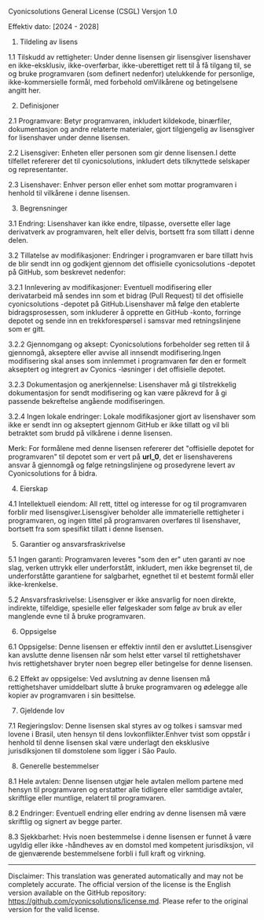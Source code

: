 Cyonicsolutions General License (CSGL)
Versjon 1.0

Effektiv dato: [2024 - 2028]

1. Tildeling av lisens

1.1 Tilskudd av rettigheter: Under denne lisensen gir lisensgiver lisenshaver en ikke-eksklusiv, ikke-overførbar, ikke-uberettiget rett til å få tilgang til, se og bruke programvaren (som definert nedenfor) utelukkende for personlige, ikke-kommersielle formål, med forbehold omVilkårene og betingelsene angitt her.

2. Definisjoner

2.1 Programvare: Betyr programvaren, inkludert kildekode, binærfiler, dokumentasjon og andre relaterte materialer, gjort tilgjengelig av lisensgiver for lisenshaver under denne lisensen.

2.2 Lisensgiver: Enheten eller personen som gir denne lisensen.I dette tilfellet refererer det til cyonicsolutions, inkludert dets tilknyttede selskaper og representanter.

2.3 Lisenshaver: Enhver person eller enhet som mottar programvaren i henhold til vilkårene i denne lisensen.

3. Begrensninger

3.1 Endring: Lisenshaver kan ikke endre, tilpasse, oversette eller lage derivatverk av programvaren, helt eller delvis, bortsett fra som tillatt i denne delen.

3.2 Tillatelse av modifikasjoner: Endringer i programvaren er bare tillatt hvis de blir sendt inn og godkjent gjennom det offisielle cyonicsolutions -depotet på GitHub, som beskrevet nedenfor:

3.2.1 Innlevering av modifikasjoner: Eventuell modifisering eller derivatarbeid må sendes inn som et bidrag (Pull Request) til det offisielle cyonicsolutions -depotet på GitHub.Lisenshaver må følge den etablerte bidragsprosessen, som inkluderer å opprette en GitHub -konto, forringe depotet og sende inn en trekkforespørsel i samsvar med retningslinjene som er gitt.

3.2.2 Gjennomgang og aksept: Cyonicsolutions forbeholder seg retten til å gjennomgå, akseptere eller avvise all innsendt modifisering.Ingen modifisering skal anses som innlemmet i programvaren før den er formelt akseptert og integrert av Cyonics -løsninger i det offisielle depotet.

3.2.3 Dokumentasjon og anerkjennelse: Lisenshaver må gi tilstrekkelig dokumentasjon for sendt modifisering og kan være påkrevd for å gi passende bekreftelse angående modifiseringen.

3.2.4 Ingen lokale endringer: Lokale modifikasjoner gjort av lisenshaver som ikke er sendt inn og akseptert gjennom GitHub er ikke tillatt og vil bli betraktet som brudd på vilkårene i denne lisensen.

Merk: For formålene med denne lisensen refererer det "offisielle depotet for programvaren" til depotet som er vert på __url_0__, det er lisenshaverens ansvar å gjennomgå og følge retningslinjene og prosedyrene levert av Cyonicsolutions for å bidra.

4. Eierskap

4.1 Intellektuell eiendom: All rett, tittel og interesse for og til programvaren forblir med lisensgiver.Lisensgiver beholder alle immaterielle rettigheter i programvaren, og ingen tittel på programvaren overføres til lisenshaver, bortsett fra som spesifikt tillatt i denne lisensen.

5. Garantier og ansvarsfraskrivelse

5.1 Ingen garanti: Programvaren leveres "som den er" uten garanti av noe slag, verken uttrykk eller underforstått, inkludert, men ikke begrenset til, de underforståtte garantiene for salgbarhet, egnethet til et bestemt formål eller ikke-krenkelse.

5.2 Ansvarsfraskrivelse: Lisensgiver er ikke ansvarlig for noen direkte, indirekte, tilfeldige, spesielle eller følgeskader som følge av bruk av eller manglende evne til å bruke programvaren.

6. Oppsigelse

6.1 Oppsigelse: Denne lisensen er effektiv inntil den er avsluttet.Lisensgiver kan avslutte denne lisensen når som helst etter varsel til rettighetshaver hvis rettighetshaver bryter noen begrep eller betingelse for denne lisensen.

6.2 Effekt av oppsigelse: Ved avslutning av denne lisensen må rettighetshaver umiddelbart slutte å bruke programvaren og ødelegge alle kopier av programvaren i sin besittelse.

7. Gjeldende lov

7.1 Regjeringslov: Denne lisensen skal styres av og tolkes i samsvar med lovene i Brasil, uten hensyn til dens lovkonflikter.Enhver tvist som oppstår i henhold til denne lisensen skal være underlagt den eksklusive jurisdiksjonen til domstolene som ligger i São Paulo.

8. Generelle bestemmelser

8.1 Hele avtalen: Denne lisensen utgjør hele avtalen mellom partene med hensyn til programvaren og erstatter alle tidligere eller samtidige avtaler, skriftlige eller muntlige, relatert til programvaren.

8.2 Endringer: Eventuell endring eller endring av denne lisensen må være skriftlig og signert av begge parter.

8.3 Sjekkbarhet: Hvis noen bestemmelse i denne lisensen er funnet å være ugyldig eller ikke -håndheves av en domstol med kompetent jurisdiksjon, vil de gjenværende bestemmelsene forbli i full kraft og virkning.

---
Disclaimer: This translation was generated automatically and may not be completely accurate. The official version of the license is the English version available on the GitHub repository: https://github.com/cyonicsolutions/license.md. Please refer to the original version for the valid license.